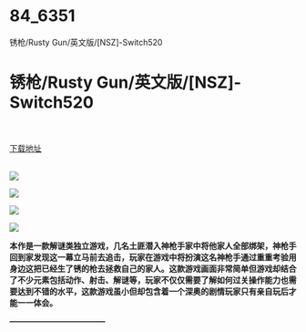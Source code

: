 # 84_6351
锈枪/Rusty Gun/英文版/[NSZ]-Switch520
# 锈枪/Rusty Gun/英文版/[NSZ]-Switch520
 <br/></br>
[下载地址](https://www.switch520.cc/article/6351 "下载地址")
<br/></br>

<p><span><strong><img src="https://www.switch520.cc/muke_img/upload_art_editor_20200927-1_496b456198193678f4923cee02795f69.jpg"></strong></span></p>
<p><span><strong><img src="https://www.switch520.cc/muke_img/upload_art_editor_20200927-1_1903f9f06342c325ebd8488ffe5e34f0.jpg"></strong></span></p>
<p><span><strong><img src="https://www.switch520.cc/muke_img/upload_art_editor_20200927-1_ee134ec09e0ae91884c4c8e5ac93f870.jpg"></strong></span></p>
<p><span><strong><img src="https://www.switch520.cc/muke_img/upload_art_editor_20200927-1_85accac4909440469966698983e8c4f0.jpg"></strong></span></p>
<p></p>
<p><span><strong>本作是一款解谜类独立游戏，几名土匪潜入神枪手家中将他家人全部绑架，神枪手回到家发现这一幕立马前去追击，玩家在游戏中将扮演这名神枪手通过重重考验用身边这把已经生了锈的枪去拯救自己的家人。这款游戏画面非常简单但游戏却结合了不少元素包括动作、射击、解谜等，玩家不仅仅需要了解如何过关操作能力也需要达到不错的水平，这款游戏虽小但却包含着一个深奥的剧情玩家只有亲自玩后才能一一体会。</strong></span></p>
<p><span><strong>————————————</strong></span></p>
